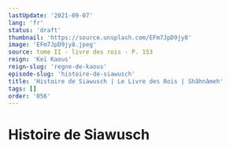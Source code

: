 ```yaml
---
lastUpdate: '2021-09-07'
lang: 'fr'
status: 'draft'
thumbnail: 'https://source.unsplash.com/EFm7JpD9jy8'
image: 'EFm7JpD9jy8.jpeg'
source: tome II - livre des rois - P. 153
reign: 'Keï Kaous'
reign-slug: 'regne-de-kaous'
episode-slug: 'histoire-de-siawusch'
title: 'Histoire de Siawusch | Le Livre des Rois | Shâhnâmeh'
tags: []
order: '056'
---
```


<!-- LTeX: language=fr -->

# Histoire de Siawusch 
